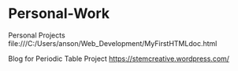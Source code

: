 # Personal-Work
Personal Projects
file:///C:/Users/anson/Web_Development/MyFirstHTMLdoc.html

Blog for Periodic Table Project
https://stemcreative.wordpress.com/
